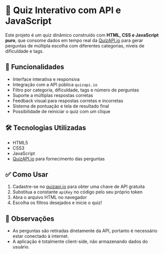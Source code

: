 # 🧠 Quiz Interativo com API e JavaScript

Este projeto é um quiz dinâmico construído com **HTML, CSS e JavaScript puro**, que consome dados em tempo real da [QuizAPI.io](https://quizapi.io/) para gerar perguntas de múltipla escolha com diferentes categorias, níveis de dificuldade e tags.

## 🎯 Funcionalidades

- Interface interativa e responsiva  
- Integração com a API pública `quizapi.io`  
- Filtro por categoria, dificuldade, tags e número de perguntas  
- Suporte a múltiplas respostas corretas  
- Feedback visual para respostas corretas e incorretas  
- Sistema de pontuação e tela de resultado final  
- Possibilidade de reiniciar o quiz com um clique

## 🛠️ Tecnologias Utilizadas

- HTML5  
- CSS3  
- JavaScript 
- [QuizAPI.io](https://quizapi.io/) para fornecimento das perguntas

## ✅ Como Usar

1. Cadastre-se no [quizapi.io](https://quizapi.io/) para obter uma chave de API gratuita  
2. Substitua a constante `apiKey` no código pelo seu próprio token  
3. Abra o arquivo HTML no navegador  
4. Escolha os filtros desejados e inicie o quiz!

## 📌 Observações

- As perguntas são retiradas diretamente da API, portanto é necessário estar conectado à internet.  
- A aplicação é totalmente client-side, não armazenando dados do usuário.
